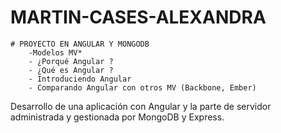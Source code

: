 
# MARTIN-CASES-ALEXANDRA
	
	# PROYECTO EN ANGULAR Y MONGODB
		-Modelos MV* 
		- ¿Porqué Angular ?
		- ¿Qué es Angular ?
		- Introduciendo Angular
		- Comparando Angular con otros MV (Backbone, Ember) 
	
Desarrollo de una aplicación con Angular y la parte de servidor administrada y gestionada por MongoDB y Express. 


